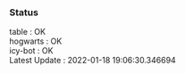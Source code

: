 ### Status


table : OK  
hogwarts : OK  
icy-bot : OK  
Latest Update : 2022-01-18 19:06:30.346694
